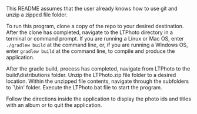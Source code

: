 This README assumes that the user already knows how to use git and unzip a zipped file folder.

To run this program, clone a copy of the repo to your desired destination.  After the clone has completed, navigate to the LTPhoto directory in a terminal or command prompt. If you are running a Linux or Mac OS, enter `./gradlew build` at the command line, or, if you are running a Windows OS, enter `gradlew build` at the command line, to compile and produce the application. 


After the gradle build, process has completed, navigate from LTPhoto to the build\distributions folder. Unzip the LTPhoto.zip file folder to a desired location.  Within the unzipped file contents, navigate through the subfolders to `\bin’ folder.  Execute the LTPhoto.bat file to start the program.


Follow the directions inside the application to display the photo ids and titles with an album or to quit the application.
